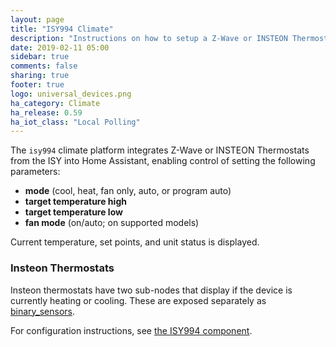 ```yaml
---
layout: page
title: "ISY994 Climate"
description: "Instructions on how to setup a Z-Wave or INSTEON Thermostat through the ISY994 Controller in Home Assistant."
date: 2019-02-11 05:00
sidebar: true
comments: false
sharing: true
footer: true
logo: universal_devices.png
ha_category: Climate
ha_release: 0.59
ha_iot_class: "Local Polling"
---
```



The `isy994` climate platform integrates Z-Wave or INSTEON Thermostats from the ISY into Home Assistant, enabling control of setting the following parameters:

- **mode** (cool, heat, fan only, auto, or program auto)
- **target temperature high**
- **target temperature low**
- **fan mode** (on/auto; on supported models)

Current temperature, set points, and unit status is displayed.

### Insteon Thermostats

Insteon thermostats have two sub-nodes that display if the device is currently heating or cooling.  These are exposed separately as [binary_sensors](#binary-sensor).

For configuration instructions, see [the ISY994 component](/components/isy994/).
